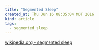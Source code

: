 ```yaml
---
title: "Segmented Sleep"
created_at: Thu Jun 16 08:35:04 MDT 2016
kind: article
tags:
  - segmented_sleep
---
```


<a href="https://en.wikipedia.org/wiki/Segmented_sleep" target="_blank">wikipedia.org - segmented sleep</a>

<!--
html boilerplate
<a href="" target="_blank"></a>
<img src="" width="400px">
<ul>
  <li></li>
</ul>
<pre>
</pre>
<pre><code>
</code></pre>
-->
